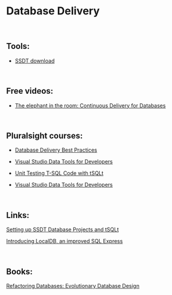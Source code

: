 Database Delivery
=================

 

Tools:
------

-   [SSDT download](http://msdn.microsoft.com/enus/data/hh297027)

 

Free videos:
------------

-   [The elephant in the room: Continuous Delivery for
    Databases](https://vimeo.com/131637362)

 

Pluralsight courses:
--------------------

-   [Database Delivery Best
    Practices](http://www.pluralsight.com/courses/database-delivery-best-practices)

-   [Visual Studio Data Tools for
    Developers](http://app.pluralsight.com/courses/visual-studio-data-tools-developers)

-   [Unit Testing T-SQL Code with
    tSQLt](https://app.pluralsight.com/library/courses/unit-testing-t-sql-tsqlt)

-   [Visual Studio Data Tools for
    Developers](https://app.pluralsight.com/library/courses/visual-studio-data-tools-developers)

     

Links:
------

[Setting up SSDT Database Projects and
tSQLt](%3Chttps://kzhendev.wordpress.com/2014/01/08/setting-up-ssdt-database-projects-and-tsqlt/)

[Introducing LocalDB, an improved SQL
Express](https://blogs.msdn.microsoft.com/sqlexpress/2011/07/12/introducing-localdb-an-improved-sql-express/)

 

Books:
------

[Refactoring Databases: Evolutionary Database Design](http://a.co/goMDrb9)
